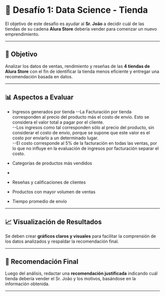 # 🧠 Desafío 1: Data Science - Tienda

El objetivo de este desafío es ayudar al **Sr. João** a decidir cuál de las tiendas de su cadena **Alura Store** debería vender para comenzar un nuevo emprendimiento.

---

## 🎯 Objetivo

Analizar los datos de ventas, rendimiento y reseñas de las **4 tiendas de Alura Store** con el fin de identificar la tienda menos eficiente y entregar una recomendación basada en datos.

---

## 📊 Aspectos a Evaluar

- Ingresos generados por tienda
  --La Facturación por tienda corresponden al precio del producto más el costo de envío. Esto se considera el valor total a pagar por el cliente.   
  --Los ingresos como tal corresponden sólo al precio del producto, sin considerar el costo de envio, porque se supone que este valor es el costo por enviarlo a un determinado lugar.   
  --El costo corresponde al 5% de la facturación en todas las ventas, por lo que no influye en la evaluación de ingresos por facturación separar el costo.   
  
- Categorías de productos más vendidos

- 
- Reseñas y calificaciones de clientes  
- Productos con mayor volumen de ventas  
- Tiempo promedio de envío  

---

## 📈 Visualización de Resultados

Se deben crear **gráficos claros y visuales** para facilitar la comprensión de los datos analizados y respaldar la recomendación final.

---

## 📝 Recomendación Final

Luego del análisis, redactar una **recomendación justificada** indicando cuál tienda debería vender el Sr. João y los motivos, basándose en la información obtenida.

---
